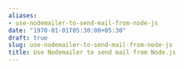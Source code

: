```yaml
---
aliases:
- use-nodemailer-to-send-mail-from-node-js
date: "1970-01-01T05:30:00+05:30"
draft: true
slug: use-nodemailer-to-send-mail-from-node-js
title: Use Nodemailer to send mail from Node.js
---
```

